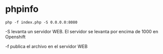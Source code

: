 # phpinfo

```
php -f index.php -S 0.0.0.0:8080
```

-S levanta un servidor WEB. El servidor se levanta por encima de 1000 en Openshift


-f publica el archivo en el servidor WEB
